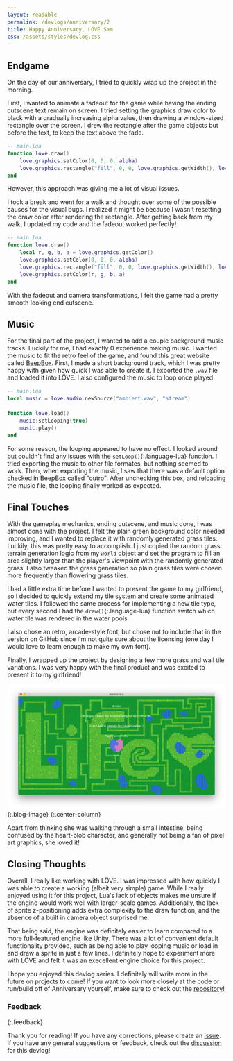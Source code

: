 ```yaml
---
layout: readable
permalink: /devlogs/anniversary/2
title: Happy Anniversary, LÖVE Sam
css: /assets/styles/devlog.css
---
```

## Endgame

On the day of our anniversary, I tried to quickly wrap up the project in the morning.

First, I wanted to animate a fadeout for the game while having the ending cutscene text remain on screen. I tried setting the graphics draw color to black with a gradually increasing alpha value, then drawing a window-sized rectangle over the screen. I drew the rectangle after the game objects but before the text, to keep the text above the fade.

```lua
-- main.lua
function love.draw()
	love.graphics.setColor(0, 0, 0, alpha)
	love.graphics.rectangle("fill", 0, 0, love.graphics.getWidth(), love.graphics.getHeight())
end
```

However, this approach was giving me a lot of visual issues.

I took a break and went for a walk and thought over some of the possible causes for the visual bugs. I realized it might be because I wasn't resetting the draw color after rendering the rectangle. After getting back from my walk, I updated my code and the fadeout worked perfectly!

```lua
-- main.lua
function love.draw()
	local r, g, b, a = love.graphics.getColor()
	love.graphics.setColor(0, 0, 0, alpha)
	love.graphics.rectangle("fill", 0, 0, love.graphics.getWidth(), love.graphics.getHeight())
	love.graphics.setColor(r, g, b, a)
end
```

With the fadeout and camera transformations, I felt the game had a pretty smooth looking end cutscene.

## Music

For the final part of the project, I wanted to add a couple background music tracks. Luckily for me, I had exactly 0 experience making music. I wanted the music to fit the retro feel of the game, and found this great website called [BeepBox](https://www.beepbox.co/). First, I made a short background track, which I was pretty happy with given how quick I was able to create it. I exported the `.wav` file and loaded it into LÖVE. I also configured the music to loop once played.

```lua
-- main.lua
local music = love.audio.newSource("ambient.wav", "stream")

function love.load()
	music:setLooping(true)
	music:play()
end
```

For some reason, the looping appeared to have no effect. I looked around but couldn't find any issues with the `setLoop()`{:.language-lua} function. I tried exporting the music to other file formates, but nothing seemed to work. Then, when exporting the music, I saw that there was a default option checked in BeepBox called "outro". After unchecking this box, and reloading the music file, the looping finally worked as expected.

## Final Touches

With the gameplay mechanics, ending cutscene, and music done, I was almost done with the project. I felt the plain green background color needed improving, and I wanted to replace it with randomly generated grass tiles. Luckily, this was pretty easy to accomplish. I just copied the random grass terrain generation logic from my `world` object and set the program to fill an area slightly larger than the player's viewpoint with the randomly generated grass. I also tweaked the grass generation so plain grass tiles were chosen more frequently than flowering grass tiles.

I had a little extra time before I wanted to present the game to my girlfriend, so I decided to quickly extend my tile system and create some animated water tiles. I followed the same process for implementing a new tile type, but every second I had the `draw()`{:.language-lua} function switch which water tile was rendered in the water pools.

I also chose an retro, arcade-style font, but chose not to include that in the version on GitHub since I'm not quite sure about the licensing (one day I would love to learn enough to make my own font).

Finally, I wrapped up the project by designing a few more grass and wall tile variations. I was very happy with the final product and was excited to present it to my girlfriend!

![](/assets/images/devlogs/anniversary/devlog2/anniversary.png){:.blog-image}
{:.center-column}

Apart from thinking she was walking through a small intestine, being confused by the heart-blob character, and generally not being a fan of pixel art graphics, she loved it!

## Closing Thoughts

Overall, I really like working with LÖVE. I was impressed with how quickly I was able to create a working (albeit very simple) game. While I really enjoyed using it for this project, Lua's lack of objects makes me unsure if the engine would work well with larger-scale games. Additionally, the lack of sprite z-positioning adds extra complexity to the draw function, and the absence of a built in camera object surprised me.

That being said, the engine was definitely easier to learn compared to a more full-featured engine like Unity. There was a lot of convenient default functionality provided, such as being able to play looping music or load in and draw a sprite in just a few lines. I definitely hope to experiment more with LÖVE and felt it was an execellent engine choice for this project.

I hope you enjoyed this devlog series. I definitely will write more in the future on projects to come! If you want to look more closely at the code or run/build off of Anniversary yourself, make sure to check out the [repository](https://github.com/Sammcb/Anniversary)!

### Feedback
{:.feedback}

Thank you for reading! If you have any corrections, please create an [issue](https://github.com/Sammcb/Sammcb.github.io/issues/new/choose). If you have any general suggestions or feedback, check out the [discussion](https://github.com/Sammcb/Sammcb.github.io/discussions/7) for this devlog!

